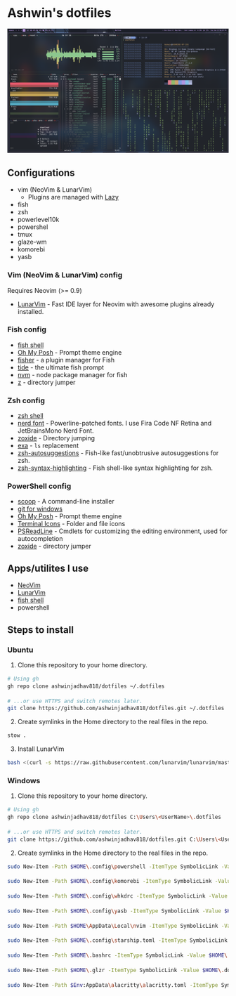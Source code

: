 # Ashwin's dotfiles

![Cover](./assets/cover.png)

## Configurations

-  vim (NeoVim & LunarVim)
   -  Plugins are managed with [Lazy](https://github.com/folke/lazy.nvim.git")
-  fish
-  zsh
-  powerlevel10k
-  powershel
-  tmux
-  glaze-wm
-  komorebi
-  yasb

### Vim (NeoVim & LunarVim) config

Requires Neovim (>= 0.9)

-  [LunarVim](https://www.lunarvim.org/) - Fast IDE layer for Neovim with awesome plugins already installed.

### Fish config

-  [fish shell](https://fishshell.com/)
-  [Oh My Posh](https://ohmyposh.dev/) - Prompt theme engine
-  [fisher](https://github.com/jorgebucaran/fisher/) - a plugin manager for Fish
-  [tide](https://github.com/IlanCosman/tide/) - the ultimate fish prompt
-  [nvm](https://github.com/jorgebucaran/nvm.fish/) - node package manager for fish
-  [z](https://github.com/jethrokuan/z/) - directory jumper

### Zsh config

-  [zsh shell](https://ohmyz.sh/)
-  [nerd font](https://www.nerdfonts.com/) - Powerline-patched fonts. I use Fira Code NF Retina and JetBrainsMono Nerd Font.
-  [zoxide](https://github.com/ajeetdsouza/zoxide) - Directory jumping
-  [exa](https://the.exa.website/) - `ls` replacement
-  [zsh-autosuggestions](https://github.com/zsh-users/zsh-autosuggestions) - Fish-like fast/unobtrusive autosuggestions for zsh.
-  [zsh-syntax-highlighting](https://github.com/zsh-users/zsh-syntax-highlighting) - Fish shell-like syntax highlighting for zsh.

### PowerShell config

-  [scoop](https://scoop.sh/) - A command-line installer
-  [git for windows](https://gitforwindows.org/)
-  [Oh My Posh](https://ohmyposh.dev/) - Prompt theme engine
-  [Terminal Icons](https://github.com/devblackops/Terminal-Icons) - Folder and file icons
-  [PSReadLine](https://docs.microsoft.com/en-us/powershell/module/psreadline/) - Cmdlets for customizing the editing environment, used for autocompletion
-  [zoxide](https://github.com/ajeetdsouza/zoxide) - directory jumper


## Apps/utilites I use

-  [NeoVim](https://neovim.io)
-  [LunarVim](http://lunarvim.org)
-  [fish shell](https://fishshell.com)
-  powershell


## Steps to install

### Ubuntu

1. Clone this repository to your home directory.

```bash
# Using gh
gh repo clone ashwinjadhav818/dotfiles ~/.dotfiles

# ...or use HTTPS and switch remotes later.
git clone https://github.com/ashwinjadhav818/dotfiles.git ~/.dotfiles
```

2. Create symlinks in the Home directory to the real files in the repo.

```bash
stow .
```

3. Install LunarVim

```bash
bash <(curl -s https://raw.githubusercontent.com/lunarvim/lunarvim/master/utils/installer/install.sh)
```

### Windows

1. Clone this repository to your home directory.

```bash
# Using gh
gh repo clone ashwinjadhav818/dotfiles C:\Users\<UserName>\.dotfiles

# ...or use HTTPS and switch remotes later.
git clone https://github.com/ashwinjadhav818/dotfiles.git C:\Users\<UserName>\.dotfiles
```

2. Create symlinks in the Home directory to the real files in the repo.

```bash
sudo New-Item -Path $HOME\.config\powershell -ItemType SymbolicLink -Value $HOME\.dotfiles\.config\powershell\

sudo New-Item -Path $HOME\.config\komorebi -ItemType SymbolicLink -Value $HOME\.dotfiles\.config\komorebi\

sudo New-Item -Path $HOME\.config\whkdrc -ItemType SymbolicLink -Value $HOME\.dotfiles\.config\komorebi\whkdrc

sudo New-Item -Path $HOME\.config\yasb -ItemType SymbolicLink -Value $HOME\.dotfiles\.config\yasb\

sudo New-Item -Path $HOME\AppData\Local\nvim -ItemType SymbolicLink -Value $HOME\.dotfiles\.config\nvim\

sudo New-Item -Path $HOME\.config\starship.toml -ItemType SymbolicLink -Value $HOME\.dotfiles\.config\starhsip\starship.toml

sudo New-Item -Path $HOME\.bashrc -ItemType SymbolicLink -Value $HOME\.dotfiles\.bashrc

sudo New-Item -Path $HOME\.glzr -ItemType SymbolicLink -Value $HOME\.dotfiles\.glzr

sudo New-Item -Path $Env:AppData\alacritty\alacritty.toml -ItemType SymbolicLink -Value $HOME\.dotfiles\.config\alacritty\alacritty.toml
```
